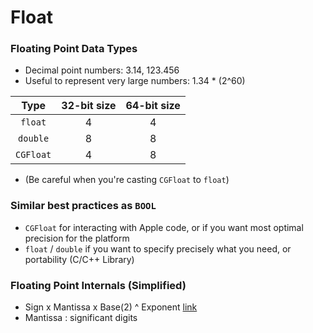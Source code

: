 #  Float
### Floating Point Data Types
* Decimal point numbers: 3.14, 123.456
* Useful to represent very large numbers: 1.34 * (2^60)

| Type          | 32-bit size | 64-bit size |
|:------------:|:------------:|:------------:|
| `float`      |          4      |         4        |
| `double`    |          8      |         8        |
| `CGFloat`  |         4       |         8        |
* (Be careful when you're casting `CGFloat` to `float`)

### Similar best practices as `BOOL`
* `CGFloat` for interacting with Apple code, or if you want most optimal precision for the platform
* `float` / `double` if you want to specify precisely what you need, or portability (C/C++ Library)

### Floating Point Internals (Simplified)
* Sign x Mantissa x Base(2) ^ Exponent  [link](www.h-schmidt.net/FloatConverter)
* Mantissa : significant digits
